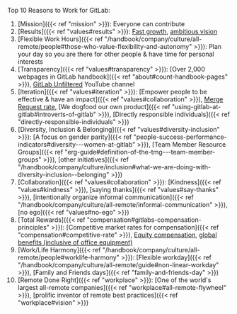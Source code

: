Top 10 Reasons to Work for GitLab:

1. [Mission]({{< ref "mission" >}}): Everyone can contribute
1. [Results]({{< ref "values#results" >}}): [Fast growth](https://about.gitlab.com/why-gitlab), [ambitious vision](https://about.gitlab.com/direction/#vision)
1. [Flexible Work Hours]({{< ref "/handbook/company/culture/all-remote/people#those-who-value-flexibility-and-autonomy" >}}): Plan your day so you are there for other people & have time for personal interests
1. [Transparency]({{< ref "values#transparency" >}}): [Over 2,000 webpages in GitLab handbook]({{< ref "about#count-handbook-pages" >}}), [GitLab Unfiltered](https://www.youtube.com/gitlab-unfiltered) YouTube channel
1. [Iteration]({{< ref "values#iteration" >}}): [Empower people to be effective & have an impact]({{< ref "values#collaboration" >}}), [Merge Request rate](https://about.gitlab.com/handbook/engineering/metrics/#merge-request-rate), [We dogfood our own product]({{< ref "using-gitlab-at-gitlab#introverts-of-gitlab" >}}), [Directly responsible individuals]({{< ref "directly-responsible-individuals" >}})
1. [Diversity, Inclusion & Belonging]({{< ref "values#diversity-inclusion" >}}): [A focus on gender parity]({{< ref "people-success-performance-indicators#diversity---women-at-gitlab" >}}),
[Team Member Resource Groups]({{< ref "erg-guide#definition-of-the-tmg---team-member-groups" >}}), [other initiatives]({{< ref "/handbook/company/culture/inclusion#what-we-are-doing-with-diversity-inclusion--belonging" >}})
1. [Collaboration]({{< ref "values#collaboration" >}}): [Kindness]({{< ref "values#kindness" >}}), [saying thanks]({{< ref "values#say-thanks" >}}), [intentionally organize informal communication]({{< ref "/handbook/company/culture/all-remote/informal-communication" >}}), [no ego]({{< ref "values#no-ego" >}})
1. [Total Rewards]({{< ref "compensation#gitlabs-compensation-principles" >}}): [Competitive market rates for compensation]({{< ref "compensation#competitive-rate" >}}), [Equity compensation](/handbook/stock-options/), [global benefits (inclusive of office equipment)](/handbook/finance/expenses/#-office-equipment-and-supplies)
1. [Work/Life Harmony]({{< ref "/handbook/company/culture/all-remote/people#worklife-harmony" >}}): [Flexible workday]({{< ref "/handbook/company/culture/all-remote/guide#non-linear-workday" >}}), [Family and Friends days]({{< ref "family-and-friends-day" >}})
1. [Remote Done Right]({{< ref "workplace" >}}): [One of the world's largest all-remote companies]({{< ref "workplace#all-remote-flywheel" >}}), [prolific inventor of remote best practices]({{< ref "workplace#vision" >}})
